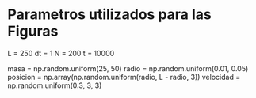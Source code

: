 # Parametros utilizados para las Figuras

L = 250
dt = 1
N = 200 
t = 10000

masa = np.random.uniform(25, 50) 
radio = np.random.uniform(0.01, 0.05) 
posicion = np.array(np.random.uniform(radio, L - radio, 3))
velocidad = np.random.uniform(0.3, 3, 3) 
